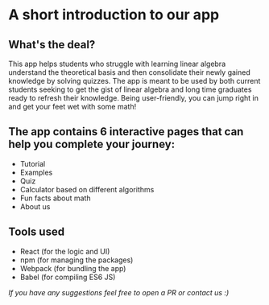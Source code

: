 # A short introduction to our app

## What's the deal?
This app helps students who struggle with learning linear algebra understand the theoretical basis and then consolidate their newly gained knowledge by solving quizzes.
The app is meant to be used by both current students seeking to get the gist of linear algebra and long time graduates ready to refresh their knowledge.
Being user-friendly, you can jump right in and get your feet wet with some math!

## The app contains 6 interactive pages that can help you complete your journey:
* Tutorial
* Examples
* Quiz
* Calculator based on different algorithms
* Fun facts about math
* About us  

## Tools used
* React (for the logic and UI)
* npm (for managing the packages)
* Webpack (for bundling the app)
* Babel (for compiling ES6 JS)

*If you have any suggestions feel free to open a PR or contact us :)*
